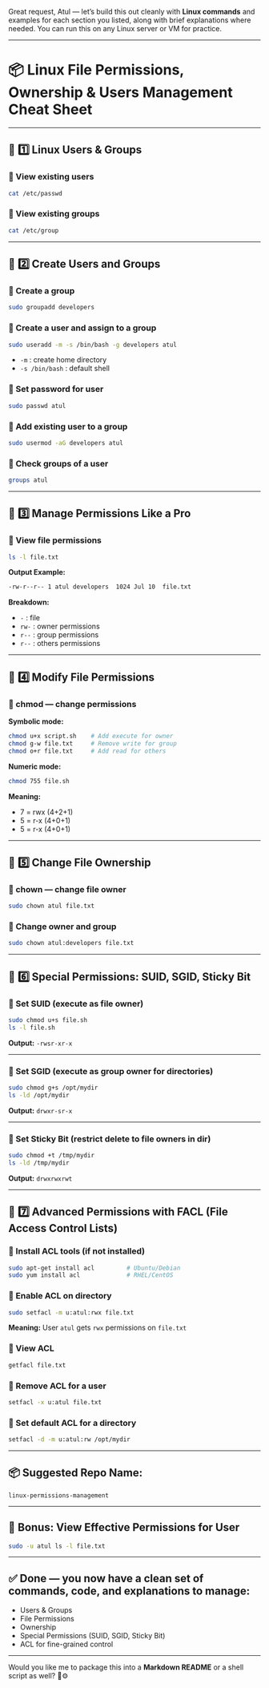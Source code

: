 Great request, Atul — let’s build this out cleanly with **Linux commands** and examples for each section you listed, along with brief explanations where needed. You can run this on any Linux server or VM for practice.

---

# 📦 Linux File Permissions, Ownership & Users Management Cheat Sheet

---

## 📑 1️⃣ Linux Users & Groups

### 🔹 View existing users

```bash
cat /etc/passwd
```

### 🔹 View existing groups

```bash
cat /etc/group
```

---

## 📑 2️⃣ Create Users and Groups

### 🔸 Create a group

```bash
sudo groupadd developers
```

### 🔸 Create a user and assign to a group

```bash
sudo useradd -m -s /bin/bash -g developers atul
```

* `-m` : create home directory
* `-s /bin/bash` : default shell

### 🔸 Set password for user

```bash
sudo passwd atul
```

### 🔸 Add existing user to a group

```bash
sudo usermod -aG developers atul
```

### 🔸 Check groups of a user

```bash
groups atul
```

---

## 📑 3️⃣ Manage Permissions Like a Pro

### 🔸 View file permissions

```bash
ls -l file.txt
```

**Output Example:**

```bash
-rw-r--r-- 1 atul developers  1024 Jul 10  file.txt
```

**Breakdown:**

* `-` : file
* `rw-` : owner permissions
* `r--` : group permissions
* `r--` : others permissions

---

## 📑 4️⃣ Modify File Permissions

### 🔸 chmod — change permissions

**Symbolic mode:**

```bash
chmod u+x script.sh    # Add execute for owner
chmod g-w file.txt     # Remove write for group
chmod o+r file.txt     # Add read for others
```

**Numeric mode:**

```bash
chmod 755 file.sh
```

**Meaning:**

* 7 = rwx (4+2+1)
* 5 = r-x (4+0+1)
* 5 = r-x (4+0+1)

---

## 📑 5️⃣ Change File Ownership

### 🔸 chown — change file owner

```bash
sudo chown atul file.txt
```

### 🔸 Change owner and group

```bash
sudo chown atul:developers file.txt
```

---

## 📑 6️⃣ Special Permissions: SUID, SGID, Sticky Bit

### 🔸 Set SUID (execute as file owner)

```bash
sudo chmod u+s file.sh
ls -l file.sh
```

**Output:** `-rwsr-xr-x`

---

### 🔸 Set SGID (execute as group owner for directories)

```bash
sudo chmod g+s /opt/mydir
ls -ld /opt/mydir
```

**Output:** `drwxr-sr-x`

---

### 🔸 Set Sticky Bit (restrict delete to file owners in dir)

```bash
sudo chmod +t /tmp/mydir
ls -ld /tmp/mydir
```

**Output:** `drwxrwxrwt`

---

## 📑 7️⃣ Advanced Permissions with FACL (File Access Control Lists)

### 🔸 Install ACL tools (if not installed)

```bash
sudo apt-get install acl         # Ubuntu/Debian
sudo yum install acl             # RHEL/CentOS
```

### 🔸 Enable ACL on directory

```bash
sudo setfacl -m u:atul:rwx file.txt
```

**Meaning:** User `atul` gets `rwx` permissions on `file.txt`

### 🔸 View ACL

```bash
getfacl file.txt
```

### 🔸 Remove ACL for a user

```bash
setfacl -x u:atul file.txt
```

### 🔸 Set default ACL for a directory

```bash
setfacl -d -m u:atul:rw /opt/mydir
```

---

## 📦 Suggested Repo Name:

`linux-permissions-management`

---

## 📜 Bonus: View Effective Permissions for User

```bash
sudo -u atul ls -l file.txt
```

---

## ✅ Done — you now have a clean set of **commands, code, and explanations** to manage:

* Users & Groups
* File Permissions
* Ownership
* Special Permissions (SUID, SGID, Sticky Bit)
* ACL for fine-grained control

---

Would you like me to package this into a **Markdown README** or a shell script as well? 📄⚙️
